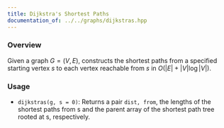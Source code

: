 ```yaml
---
title: Dijkstra's Shortest Paths
documentation_of: ../../graphs/dijkstras.hpp
---
```


### Overview

Given a graph $G = (V, E)$, constructs the shortest paths from a specified starting vertex $s$ to each vertex reachable from $s$ in $O(\lvert E \rvert + \lvert V \rvert \log{\lvert V \rvert})$.

### Usage

* `dijkstras(g, s = 0)`: Returns a pair `dist, from`, the lengths of the shortest paths from s and the parent array of the shortest path tree rooted at s, respectively.